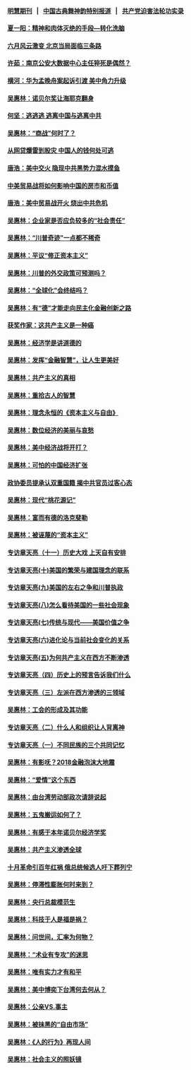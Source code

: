 #### [明慧期刊](https://github.com/gfw-breaker/mh-qikan) &nbsp;&nbsp;|&nbsp;&nbsp; [中国古典舞神韵特别报道](https://github.com/gfw-breaker/mh-news/blob/master/shenyun.md?t=07091936) &nbsp;&nbsp;|&nbsp;&nbsp; [共产党迫害法轮功实录](https://github.com/gfw-breaker/mh-news/blob/master/README.md?t=07091936)  

#### [夏一阳：精神和肉体灭绝的手段—转化洗脑](../pages/nsc423/n11368250.md?t=07091936) 

#### [六月风云激变 北京当局面临三条路](../pages/nsc423/n11313668.md?t=07091936) 

#### [许茹：南京公安大数据中心主任猝死是偶然？](../pages/nsc423/n11064744.md?t=07091936) 

#### [横河：华为孟晚舟案起诉引渡 美中角力升级](../pages/nsc423/n11027230.md?t=07091936) 

#### [吴惠林：诺贝尔奖让海耶克翻身](../pages/nsc423/n10890049.md?t=07091936) 

#### [何坚：逃逃逃 逃离中国与逃离中共](../pages/nsc423/n10592891.md?t=07091936) 

#### [吴惠林：“商战”何时了？](../pages/nsc423/n10573558.md?t=07091936) 

#### [从网贷爆雷到股灾 中国人的钱何处可逃](../pages/nsc423/n10572800.md?t=07091936) 

#### [唐浩：美中交火 隐现中共黑势力混水摸鱼](../pages/nsc423/n10544040.md?t=07091936) 

#### [中美贸易战将如何影响中国的房市和币值](../pages/nsc423/n10543697.md?t=07091936) 

#### [唐浩：美中贸易战开火 烧出中共危机](../pages/nsc423/n10540126.md?t=07091936) 

#### [吴惠林：企业家是否应负较多的“社会责任”](../pages/nsc423/n10535022.md?t=07091936) 

#### [吴惠林：“川普奇迹”一点都不稀奇](../pages/nsc423/n10512808.md?t=07091936) 

#### [吴惠林：平议“修正资本主义”](../pages/nsc423/n10495724.md?t=07091936) 

#### [吴惠林：川普的外交政策可预测吗？](../pages/nsc423/n10462387.md?t=07091936) 

#### [吴惠林：“全球化”会终结吗？](../pages/nsc423/n10452838.md?t=07091936) 

#### [吴惠林：有“德”才能走向民主化金融创新之路](../pages/nsc423/n10432292.md?t=07091936) 

#### [获奖作家：这共产主义是一种癌](../pages/nsc423/n10431541.md?t=07091936) 

#### [吴惠林：经济学是讲道德的](../pages/nsc423/n10398014.md?t=07091936) 

#### [吴惠林：发挥“金融智慧”，让人生更美好](../pages/nsc423/n10375019.md?t=07091936) 

#### [吴惠林：共产主义的真相](../pages/nsc423/n10351394.md?t=07091936) 

#### [吴惠林：重拾古人的智慧](../pages/nsc423/n10337691.md?t=07091936) 

#### [吴惠林：理念永恒的《资本主义与自由》](../pages/nsc423/n10316274.md?t=07091936) 

#### [吴惠林：数位经济的美丽与哀愁](../pages/nsc423/n10292946.md?t=07091936) 

#### [吴惠林：美中经济战将开打？](../pages/nsc423/n10258825.md?t=07091936) 

#### [吴惠林：可怕的中国经济扩张](../pages/nsc423/n10219147.md?t=07091936) 

#### [政协委员提承认双重国籍 揭中共官员过客心态](../pages/nsc423/n10208809.md?t=07091936) 

#### [吴惠林：现代“桃花源记”](../pages/nsc423/n10185234.md?t=07091936) 

#### [吴惠林：富而有德的洛克斐勒](../pages/nsc423/n10142264.md?t=07091936) 

#### [吴惠林：被诬蔑的“资本主义”](../pages/nsc423/n10124816.md?t=07091936) 

#### [专访章天亮（十一）历史大戏 上天自有安排](../pages/nsc423/n10094905.md?t=07091936) 

#### [专访章天亮(十)美国的繁荣与建国理念的联系](../pages/nsc423/n10094899.md?t=07091936) 

#### [专访章天亮(九)美国的左右之争和川普执政](../pages/nsc423/n10094889.md?t=07091936) 

#### [专访章天亮(八)怎么看待美国的一些社会现象](../pages/nsc423/n10094857.md?t=07091936) 

#### [专访章天亮(七)传统与现代——美国价值之争](../pages/nsc423/n10093140.md?t=07091936) 

#### [专访章天亮(六)进化论与当前社会变化的关系](../pages/nsc423/n10092036.md?t=07091936) 

#### [专访章天亮(五)为何共产主义在西方不断渗透](../pages/nsc423/n10083620.md?t=07091936) 

#### [专访章天亮（四）历史上的预言告诉我们什么](../pages/nsc423/n10083606.md?t=07091936) 

#### [专访章天亮（三）左派在西方渗透的三领域](../pages/nsc423/n10081115.md?t=07091936) 

#### [吴惠林：工会的形成及其功能](../pages/nsc423/n10080633.md?t=07091936) 

#### [专访章天亮（二）什么人和组织让人背离神](../pages/nsc423/n10076637.md?t=07091936) 

#### [专访章天亮（一）不同民族的三个共同记忆](../pages/nsc423/n10074188.md?t=07091936) 

#### [吴惠林：有影呒？2018金融泡沫大地震](../pages/nsc423/n10040534.md?t=07091936) 

#### [吴惠林：“爱情”这个东西](../pages/nsc423/n10019423.md?t=07091936) 

#### [吴惠林：由台湾劳动部政次请辞说起](../pages/nsc423/n9979679.md?t=07091936) 

#### [吴惠林：五鬼搬运如何了？](../pages/nsc423/n9925338.md?t=07091936) 

#### [吴惠林：有感于本年诺贝尔经济学奖](../pages/nsc423/n9871883.md?t=07091936) 

#### [吴惠林：共产主义渗透全球](../pages/nsc423/n9812748.md?t=07091936) 

#### [十月革命引百年红祸 俄总统候选人吁下葬列宁](../pages/nsc423/n9810182.md?t=07091936) 

#### [吴惠林：停滞性膨胀何时来到？](../pages/nsc423/n9764136.md?t=07091936) 

#### [吴惠林：央行总裁模范生](../pages/nsc423/n9728134.md?t=07091936) 

#### [吴惠林：科技于人是福是祸？](../pages/nsc423/n9672982.md?t=07091936) 

#### [吴惠林：问世间，汇率为何物？](../pages/nsc423/n9621788.md?t=07091936) 

#### [吴惠林：“术业有专攻”的迷思](../pages/nsc423/n9580363.md?t=07091936) 

#### [吴惠林：唯有实力才有和平](../pages/nsc423/n9529599.md?t=07091936) 

#### [吴惠林：美中博奕下台湾何去何从？](../pages/nsc423/n9483598.md?t=07091936) 

#### [吴惠林：公亲VS.事主](../pages/nsc423/n9425637.md?t=07091936) 

#### [吴惠林：被抹黑的“自由市场”](../pages/nsc423/n9351545.md?t=07091936) 

#### [吴惠林：《人的行为》再现人间](../pages/nsc423/n9296339.md?t=07091936) 

#### [吴惠林：社会主义的照妖镜](../pages/nsc423/n9243460.md?t=07091936) 

